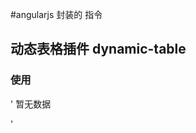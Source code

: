 #angularjs 封装的 指令

## 动态表格插件 dynamic-table

### 使用
'
   <dynamic-table titles="tableTitles" datas="datas" data-find-option="id" option-items="options">
        暂无数据
   </dynamic-table>

'